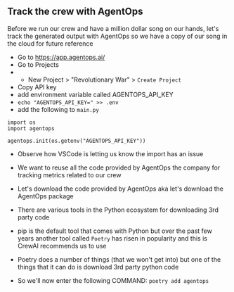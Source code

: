 ## Track the crew with AgentOps

Before we run our crew and have a million dollar song on our hands, let's track the generated output with AgentOps so we have a copy of our song in the cloud for future reference

- Go to https://app.agentops.ai/
- Go to Projects
- + New Project > "Revolutionary War" > `Create Project`
- Copy API key
- add environment variable called AGENTOPS_API_KEY
- `echo "AGENTOPS_API_KEY=" >> .env`
- add the following to `main.py`
```
import os
import agentops

agentops.init(os.getenv("AGENTOPS_API_KEY"))
```
- Observe how VSCode is letting us know the import has an issue
- We want to reuse all the code provided by AgentOps the company for tracking metrics related to our crew
- Let's download the code provided by AgentOps aka let's download the AgentOps package 

- There are various tools in the Python ecosystem for downloading 3rd party code
- pip is the default tool that comes with Python but over the past few years another tool called `Poetry` has risen in popularity and this is CrewAI recommends us to use
- Poetry does a number of things (that we won't get into) but one of the things that it can do is download 3rd party python code
- So we'll now enter the following COMMAND: `poetry add agentops`